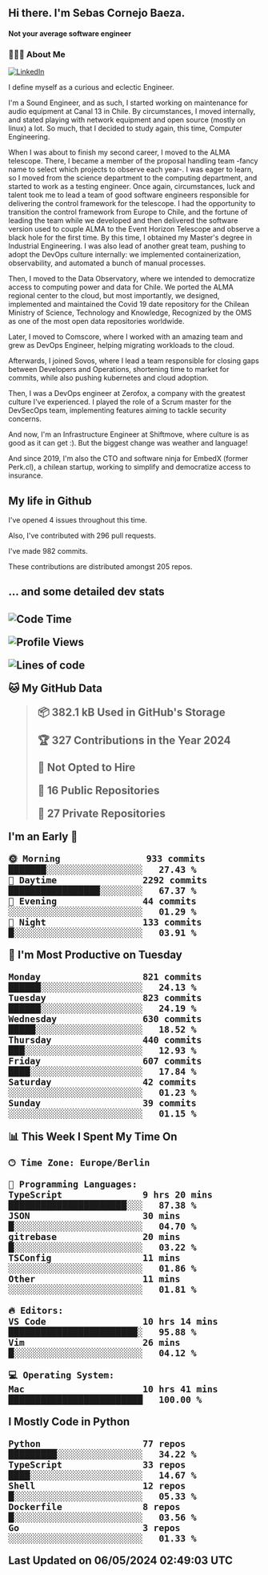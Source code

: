 <h2> Hi there.  I'm Sebas Cornejo Baeza.</h2>
<h4> Not your average software engineer</h4>
<h3> 👨🏻‍💻 About Me </h3>
<a href="http://linkedin.com/in/sebastian-cornejo-baeza/"><img alt="LinkedIn" src="https://img.shields.io/badge/Sebas%20Cornejo%20-informational?style=appveyor&logo=linkedin"></a>


I define myself as a curious and eclectic Engineer.

I'm a Sound Engineer, and as such, I started working on maintenance for audio equipment at Canal 13 in Chile.
By circumstances, I moved internally, and stated playing with network equipment and open source (mostly on linux) 
a lot. So much, that I decided to study again, this time, Computer Engineering.

When I was about to finish my second career, I moved to the ALMA telescope. There, I became a member of the proposal handling team
-fancy name to select which projects to observe each year-. 
I was eager to learn, so I moved from the science department to the computing department, and started to work as 
a testing engineer. Once again, circumstances, luck and talent took me to lead a team of good software engineers 
responsible for delivering the control framework for the telescope. I had the opportunity to transition the control framework from
Europe to Chile, and the fortune of leading the team while we developed and then delivered the software
version used to couple ALMA to the Event Horizon Telescope and observe a black hole for the first time.
By this time, I obtained my Master's degree in Industrial Engineering.
I was also lead of another great team, pushing to adopt the DevOps culture internally: we implemented containerization, observability, and automated a bunch of manual processes.

Then, I moved to the Data Observatory, where we intended to democratize access to computing power
and data for Chile. We ported the ALMA regional center to the cloud, but most importantly, we designed, implemented
and maintained the Covid 19 date repository for the Chilean Ministry of Science, Technology and Knowledge, Recognized by the OMS as one of the most open
data repositories worldwide.

Later, I moved to Comscore, where I worked with an amazing team and grew as DevOps Engineer, helping migrating workloads to the cloud.

Afterwards, I joined Sovos, where I lead a team responsible for closing gaps between Developers and Operations, shortening time to market for commits, while
also pushing kubernetes and cloud adoption.

Then, I was a DevOps engineer at Zerofox, a company with the greatest culture I've experienced. I played the role of a Scrum master for the DevSecOps team,
implementing features aiming to tackle security concerns.

And now, I'm an Infrastructure Engineer at Shiftmove, where culture is as good as it can get :). But the biggest change was weather and language!
 
And since 2019, I'm also the CTO and software ninja for EmbedX (former Perk.cl), a chilean startup, working to simplify and democratize access to insurance.

<h2> My life in Github </h2>

I've opened 4 issues throughout this time.

Also, I've contributed with 296 pull requests.

I've made 982 commits.

These contributions are distributed amongst 205 repos.

<h2>... and some detailed dev stats<h2>

<!--START_SECTION:waka-->
![Code Time](http://img.shields.io/badge/Code%20Time-728%20hrs%2056%20mins-blue)

![Profile Views](http://img.shields.io/badge/Profile%20Views-5-blue)

![Lines of code](https://img.shields.io/badge/From%20Hello%20World%20I%27ve%20Written-1.0%20million%20lines%20of%20code-blue)

**🐱 My GitHub Data** 

> 📦 382.1 kB Used in GitHub's Storage 
 > 
> 🏆 327 Contributions in the Year 2024
 > 
> 🚫 Not Opted to Hire
 > 
> 📜 16 Public Repositories 
 > 
> 🔑 27 Private Repositories 
 > 
**I'm an Early 🐤** 

```text
🌞 Morning                933 commits         ███████░░░░░░░░░░░░░░░░░░   27.43 % 
🌆 Daytime                2292 commits        █████████████████░░░░░░░░   67.37 % 
🌃 Evening                44 commits          ░░░░░░░░░░░░░░░░░░░░░░░░░   01.29 % 
🌙 Night                  133 commits         █░░░░░░░░░░░░░░░░░░░░░░░░   03.91 % 
```
📅 **I'm Most Productive on Tuesday** 

```text
Monday                   821 commits         ██████░░░░░░░░░░░░░░░░░░░   24.13 % 
Tuesday                  823 commits         ██████░░░░░░░░░░░░░░░░░░░   24.19 % 
Wednesday                630 commits         █████░░░░░░░░░░░░░░░░░░░░   18.52 % 
Thursday                 440 commits         ███░░░░░░░░░░░░░░░░░░░░░░   12.93 % 
Friday                   607 commits         ████░░░░░░░░░░░░░░░░░░░░░   17.84 % 
Saturday                 42 commits          ░░░░░░░░░░░░░░░░░░░░░░░░░   01.23 % 
Sunday                   39 commits          ░░░░░░░░░░░░░░░░░░░░░░░░░   01.15 % 
```


📊 **This Week I Spent My Time On** 

```text
🕑︎ Time Zone: Europe/Berlin

💬 Programming Languages: 
TypeScript               9 hrs 20 mins       ██████████████████████░░░   87.38 % 
JSON                     30 mins             █░░░░░░░░░░░░░░░░░░░░░░░░   04.70 % 
gitrebase                20 mins             █░░░░░░░░░░░░░░░░░░░░░░░░   03.22 % 
TSConfig                 11 mins             ░░░░░░░░░░░░░░░░░░░░░░░░░   01.86 % 
Other                    11 mins             ░░░░░░░░░░░░░░░░░░░░░░░░░   01.81 % 

🔥 Editors: 
VS Code                  10 hrs 14 mins      ████████████████████████░   95.88 % 
Vim                      26 mins             █░░░░░░░░░░░░░░░░░░░░░░░░   04.12 % 

💻 Operating System: 
Mac                      10 hrs 41 mins      █████████████████████████   100.00 % 
```

**I Mostly Code in Python** 

```text
Python                   77 repos            █████████░░░░░░░░░░░░░░░░   34.22 % 
TypeScript               33 repos            ████░░░░░░░░░░░░░░░░░░░░░   14.67 % 
Shell                    12 repos            █░░░░░░░░░░░░░░░░░░░░░░░░   05.33 % 
Dockerfile               8 repos             █░░░░░░░░░░░░░░░░░░░░░░░░   03.56 % 
Go                       3 repos             ░░░░░░░░░░░░░░░░░░░░░░░░░   01.33 % 
```




 Last Updated on 06/05/2024 02:49:03 UTC
<!--END_SECTION:waka-->

